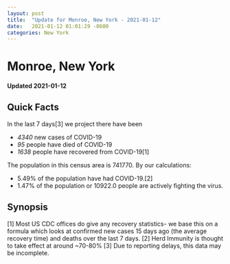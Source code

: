 ```yaml
---
layout: post
title:  "Update for Monroe, New York - 2021-01-12"
date:   2021-01-12 01:01:29 -0600
categories: New York
---
```


# Monroe, New York
#### Updated 2021-01-12

## Quick Facts

In the last 7 days[3] we project there have been
- *4340* new cases of COVID-19
- *95* people have died of COVID-19
- *1638* people have recovered from COVID-19[1]

The population in this census area is 741770. By our calculations:
- 5.49% of the population have had COVID-19.[2]
- 1.47% of the population or 10922.0 people are actively fighting the virus.

## Synopsis




[1] Most US CDC offices do give any recovery statistics- we base this on a formula which looks at confirmed new cases
15 days ago (the average recovery time) and deaths over the last 7 days.
[2] Herd Immunity is thought to take effect at around ~70-80%
[3] Due to reporting delays, this data may be incomplete. 
    